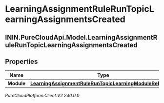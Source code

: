 # LearningAssignmentRuleRunTopicLearningAssignmentsCreated

## ININ.PureCloudApi.Model.LearningAssignmentRuleRunTopicLearningAssignmentsCreated

## Properties

|Name | Type | Description | Notes|
|------------ | ------------- | ------------- | -------------|
| **Module** | [**LearningAssignmentRuleRunTopicLearningModuleReference**](LearningAssignmentRuleRunTopicLearningModuleReference) |  | [optional] |



_PureCloudPlatform.Client.V2 240.0.0_
